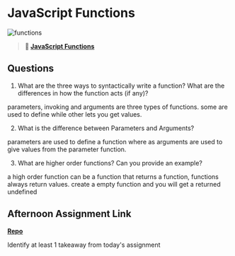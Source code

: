# JavaScript Functions

![functions](https://bcw.blob.core.windows.net/public/img/function-anatomy.jpg)

> **📖 [JavaScript Functions](https://codeworksacademy.com/fs-student-guide/resources/wk2/02-Functions)**

## Questions

1. What are the three ways to syntactically write a function? What are the differences in how the function acts (if any)?

parameters, invoking and arguments are three types of functions. some are used to define while other lets you get values. 

2. What is the difference between Parameters and Arguments?

parameters are used to define a function where as arguments are used to give values from the parameter function.

3. What are higher order functions? Can you provide an example?

a high order function can be a function that returns a function, functions always return values. create a empty function and you will get a returned undefined

## Afternoon Assignment Link

**[Repo](https://github.com/Casey1224/<ASSIGNMENT_REPO>)**

Identify at least 1 takeaway from today's assignment
